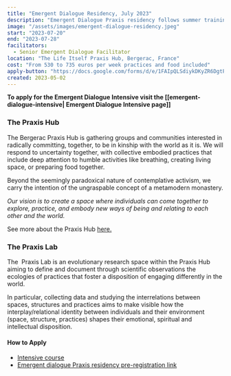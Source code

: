 ```yaml
---
title: "Emergent Dialogue Residency, July 2023"
description: "Emergent Dialogue Praxis residency follows summer training intensive. A conscious communal living to enjoy and experience an ecology of practices where you will be able to deepen your practice of Emergent Dialogue among the general collective practices of sitting and collective care (sitting. cooking, cleaning, gardening together ) of the Praxis hub. During this time you will be able to do personal work around 6 hours per day and discover the wonderful gifts of Bergerac!"
image: "/assets/images/emergent-dialogue-residency.jpeg"
start: "2023-07-20"
end: "2023-07-28"
facilitators:
  - Senior Emergent Dialogue Facilitator 
location: "The Life Itself Praxis Hub, Bergerac, France"
cost: "From 530 to 735 euros per week practices and food included"
apply-button: "https://docs.google.com/forms/d/e/1FAIpQLSdiykDKyZR6DgtPKeYuNePy9sWc-qkIc4BVfKBRjkFWKvFp-g/viewform"
created: 2023-05-02
---
```


**To apply for the Emergent Dialogue Intensive visit the [[emergent-dialogue-intensive| Emergent Dialogue Intensive page]]**

### The Praxis Hub

The Bergerac Praxis Hub is gathering groups and communities interested in radically committing, together, to be in kinship with the world as it is. We will respond to uncertainty together, with collective embodied practices that include deep attention to humble activities like breathing, creating living space, or preparing food together. 

Beyond the seemingly paradoxical nature of contemplative activism, we carry the intention of the ungraspable concept of a metamodern monastery.

_Our vision is to create a space where individuals can come together to explore, practice, and embody new ways of being and relating to each other and the world._

See more about the Praxis Hub [here.](https://lifeitself.org/vault/hubs/bergerac)

### The Praxis Lab 

The  Praxis Lab is an evolutionary research space within the Praxis Hub aiming to define and document through scientific observations the ecologies of practices that foster a disposition of engaging differently in the world.

In particular, collecting data and studying the interrelations between spaces, structures and practices aims to make visible how the interplay/relational identity between individuals and their environment (space, structure, practices) shapes their emotional, spiritual and intellectual disposition.

#### How to Apply 
- [Intensive course](https://evolve-world.org/summer-2023/)
- [Emergent dialogue Praxis residency pre-registration link](https://docs.google.com/forms/d/e/1FAIpQLSdiykDKyZR6DgtPKeYuNePy9sWc-qkIc4BVfKBRjkFWKvFp-g/viewform)
